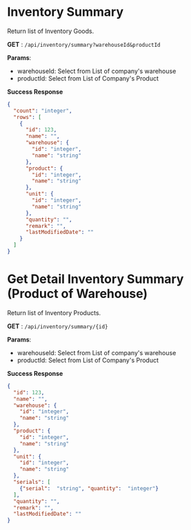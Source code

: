 # Inventory Summary

Return list of Inventory Goods.

**GET** : `/api/inventory/summary?warehouseId&productId`

**Params**:

 - warehouseId: Select from List of company's warehouse
 - productId: Select from List of Company's Product

**Success Response**
```json
{
  "count": "integer",
  "rows": [
    {
      "id": 123,
      "name": "",
      "warehouse": {
        "id": "integer",
        "name": "string"
      },
      "product": {
        "id": "integer",
        "name": "string"
      },
      "unit": {
        "id": "integer",
        "name": "string"
      },
      "quantity": "",
      "remark": "",
      "lastModifiedDate": ""
    }
  ]
}
```

# Get Detail Inventory Summary (Product of Warehouse)

Return list of Inventory Products.

**GET** : `/api/inventory/summary/{id}`

**Params**:

 - warehouseId: Select from List of company's warehouse
 - productId: Select from List of Company's Product

**Success Response**
```json
{
  "id": 123,
  "name": "",
  "warehouse": {
    "id": "integer",
    "name": "string"
  },
  "product": {
    "id": "integer",
    "name": "string"
  },
  "unit": {
    "id": "integer",
    "name": "string"
  },
  "serials": [
    {"serial":  "string", "quantity":  "integer"}
  ],
  "quantity": "",
  "remark": "",
  "lastModifiedDate": ""
}
